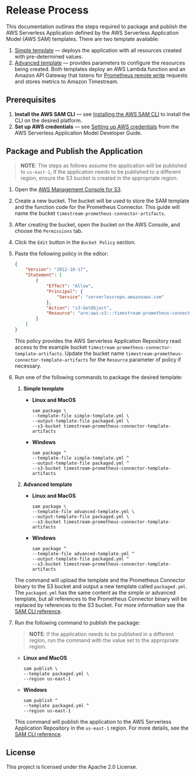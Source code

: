 # Release Process

This documentation outlines the steps required to package and publish the AWS Serverless Application defined by the AWS Serverless Application Model (AWS SAM) templates.
There are two template available:
1. [Simple template](simple-template.yml) &mdash; deploys the application with all resources created with pre-determined values.
2. [Advanced template](advanced-template.yml) &mdash; provides parameters to configure the resources being created.
Both templates deploy an AWS Lambda function and an Amazon API Gateway that listens for [Prometheus remote write](https://prometheus.io/docs/prometheus/latest/storage/#remote-storage-integrations) requests and stores metrics to Amazon Timestream.

## Prerequisites

1. **Install the AWS SAM CLI** &mdash; see [Installing the AWS SAM CLI](https://docs.aws.amazon.com/serverless-application-model/latest/developerguide/serverless-sam-cli-install.html) to install the CLI on the desired platform.
2. **Set up AWS credentials** &mdash; see [Setting up AWS credentials](https://docs.aws.amazon.com/serverless-application-model/latest/developerguide/serverless-getting-started-set-up-credentials.html) from the AWS Serverless Application Model Developer Guide.

## Package and Publish the Application

> **NOTE**: The steps as follows assume the application will be published to `us-east-1`, if the application needs to be published to a different region, ensure the S3 bucket is created in the appropriate region.

1. Open the [AWS Management Console for S3](https://s3.console.aws.amazon.com/s3/).

2. Create a new bucket. The bucket will be used to store the SAM template and the function code for the Prometheus Connector. This guide will name the bucket `timestream-prometheus-connector-artifacts`.

3. After creating the bucket, open the bucket on the AWS Console, and choose the `Permissions` tab.

4. Click the `Edit` button in the `Bucket Policy` section.

5. Paste the following policy in the editor:
    ```json
    {
        "Version": "2012-10-17",
        "Statement": [
            {
                "Effect": "Allow",
                "Principal": {
                    "Service": "serverlessrepo.amazonaws.com"
                },
                "Action": "s3:GetObject",
                "Resource": "arn:aws:s3:::timestream-prometheus-connector-template-artifacts/*"
            }
        ]
    }
    ```
    This policy provides the AWS Serverless Application Repository read access to the example bucket `timestream-prometheus-connector-template-artifacts`. 
    Update the bucket name `timestream-prometheus-connector-template-artifacts` for the `Resource` parameter of policy if necessary.
   
4. Run one of the following commands to package the desired template:
    
    1. **Simple template**
       
        - **Linux and MacOS**
            ```shell
            sam package \
            --template-file simple-template.yml \
            --output-template-file packaged.yml \
            --s3-bucket timestream-prometheus-connector-template-artifacts
            ```
        
        - **Windows**
            ```shell
            sam package ^
            --template-file simple-template.yml ^
            --output-template-file packaged.yml ^
            --s3-bucket timestream-prometheus-connector-template-artifacts
            ```
    2. **Advanced template**

        - **Linux and MacOS**
            ```shell
            sam package \
            --template-file advanced-template.yml \
            --output-template-file packaged.yml \
            --s3-bucket timestream-prometheus-connector-template-artifacts
            ```

        - **Windows**
             ```shell
             sam package ^
             --template-file advanced-template.yml ^
             --output-template-file packaged.yml ^
             --s3-bucket timestream-prometheus-connector-template-artifacts
             ```

    The command will upload the template and the Prometheus Connector binary to the S3 bucket and output a new template called `packaged.yml`.
    The `packaged.yml` has the same content as the simple or advanced template, but all references to the Prometheus Connector binary will be replaced by references to the S3 bucket. For more information see the [SAM CLI reference](https://docs.aws.amazon.com/serverless-application-model/latest/developerguide/sam-cli-command-reference-sam-package.html).
    
4. Run the following command to publish the package:
    
    > **NOTE**: If the application needs to be published in a different region, run the command with the value set to the appropriate region.
   
    - **Linux and MacOS**
        ```shell
        sam publish \
        --template packaged.yml \
        --region us-east-1
        ```
      
    - **Windows**
        ```shell
        sam publish ^
        --template packaged.yml ^
        --region us-east-1
        ```
    This command will publish the application to the AWS Serverless Application Repository in the `us-east-1` region. For more details, see the [SAM CLI reference](https://docs.aws.amazon.com/serverless-application-model/latest/developerguide/sam-cli-command-reference-sam-publish.html).

## License

This project is licensed under the Apache 2.0 License.